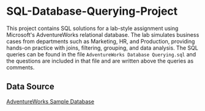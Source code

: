 # SQL-Database-Querying-Project
This project contains SQL solutions for a lab-style assignment using Microsoft's AdventureWorks relational database. The lab simulates business cases from departments such as Marketing, HR, and Production, providing hands-on practice with joins, filtering, grouping, and data analysis. The SQL queries can be found in the file `AdventureWorks Database Querying.sql` and the questions are included in that file and are written above the queries as comments.

## Data Source
[AdventureWorks Sample Database](https://learn.microsoft.com/en-us/sql/samples/adventureworks-install-configure)
